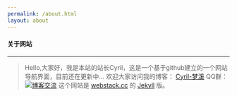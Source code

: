 ```yaml
---
permalink: /about.html
layout: about
---
```


#### 关于网站

--- 


> Hello,大家好，我是本站的站长Cyril，这是一个基于github建立的一个网站导航界面，目前还在更新中...
> 欢迎大家访问我的博客： [Cyril-梦溪](http://cyrilstudio.top) 
> QQ群：<a target="_blank" href="https://qm.qq.com/cgi-bin/qm/qr?k=tvDshzGm5RQjBnNVC7zOz6iTdP_mw5d3&jump_from=webapi"><img border="0" src="//pub.idqqimg.com/wpa/images/group.png" alt="博客交流" title="博客交流"></a>
> 这个网站是 [webstack.cc](https://github.com/WebStackPage/WebStackPage.github.io) 的 [Jekyll](https://jekyllrb.com/) 版。
